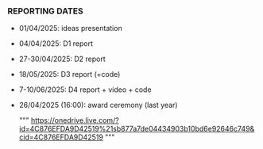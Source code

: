 ### REPORTING DATES
- 01/04/2025: ideas presentation
- 04/04/2025: D1 report
- 27-30/04/2025: D2 report
- 18/05/2025: D3 report (+code)
- 7-10/06/2025: D4 report + video + code
- 26/04/2025 (16:00): award ceremony (last year)

  """ https://onedrive.live.com/?id=4C876EFDA9D42519%21sb877a7de04434903b10bd6e92646c749&cid=4C876EFDA9D42519 """
